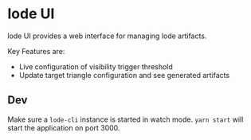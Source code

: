# lode UI

lode UI provides a web interface for managing lode artifacts.

Key Features are:
- Live configuration of visibility trigger threshold
- Update target triangle configuration and see generated artifacts

## Dev

Make sure a `lode-cli` instance is started in watch mode.
`yarn start` will start the application on port 3000.
